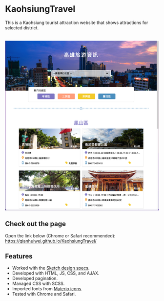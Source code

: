 # KaohsiungTravel

This is a Kaohsiung tourist attraction website that shows attractions for selected district. 
\
&nbsp;
\
&nbsp;
<img src="https://github.com/qianhuiwei/KaohsiungTravel/blob/main/pageDemo.png" width="600"/>

## Check out the page
Open the link below (Chrome or Safari recommended):  
https://qianhuiwei.github.io/KaohsiungTravel/


## Features
* Worked with the [Sketch design specs](https://hexschool.github.io/JavaScript_HomeWork/#artboard3).
* Developed with HTML, JS, CSS, and AJAX.
* Developed pagination.
* Managed CSS with SCSS.
* Imported fonts from [Materio icons](https://fonts.google.com/icons).
* Tested with Chrome and Safari.
